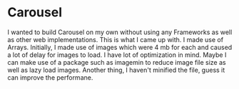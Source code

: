 # Carousel

I wanted to build Carousel on my own without using any Frameworks as well as other web implementations. This is what I came up with. I made use of Arrays.
Initially, I made use of images which were 4 mb for each and caused a lot of delay for images to load. I  have lot of optimization in mind.
Maybe I can make use of  a package such as imagemin to reduce image file size as well as lazy load images. Another thing, I haven't minified the file, guess it can improve the performane.
